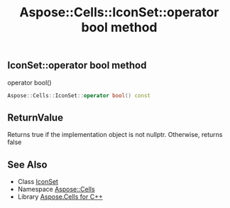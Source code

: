 ﻿---
title: Aspose::Cells::IconSet::operator bool method
linktitle: operator bool
second_title: Aspose.Cells for C++ API Reference
description: 'Aspose::Cells::IconSet::operator bool method. operator bool() in C++.'
type: docs
weight: 400
url: /cpp/aspose.cells/iconset/operator_bool/
---
## IconSet::operator bool method


operator bool()

```cpp
Aspose::Cells::IconSet::operator bool() const
```


## ReturnValue

Returns true if the implementation object is not nullptr. Otherwise, returns false

## See Also

* Class [IconSet](../)
* Namespace [Aspose::Cells](../../)
* Library [Aspose.Cells for C++](../../../)
